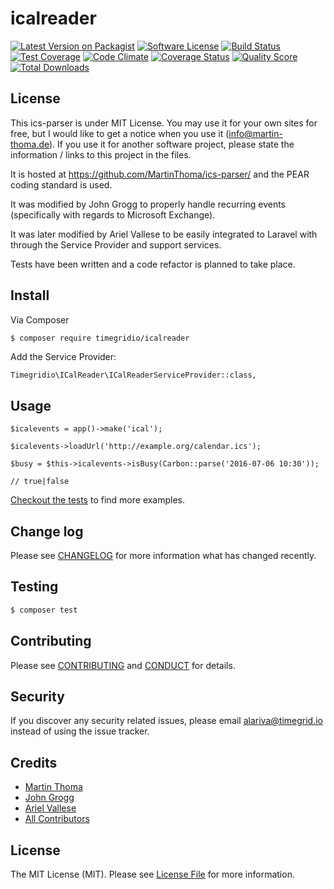 # icalreader

[![Latest Version on Packagist][ico-version]][link-packagist]
[![Software License][ico-license]](LICENSE.md)
[![Build Status][ico-travis]][link-travis]
[![Test Coverage][ico-codeclimate-coverage]][link-codeclimate-coverage]
[![Code Climate][ico-codeclimate-quality]][link-codeclimate-quality]
[![Coverage Status][ico-scrutinizer]][link-scrutinizer]
[![Quality Score][ico-code-quality]][link-code-quality]
[![Total Downloads][ico-downloads]][link-downloads]

## License

This ics-parser is under MIT License. You may use it for your own sites for free, 
but I would like to get a notice when you use it (info@martin-thoma.de). If you 
use it for another software project, please state the information / links to 
this project in the files.

It is hosted at https://github.com/MartinThoma/ics-parser/ and the PEAR coding 
standard is used.

It was modified by John Grogg to properly handle recurring events (specifically 
with regards to Microsoft Exchange).

It was later modified by Ariel Vallese to be easily integrated to Laravel with 
through the Service Provider and support services.

Tests have been written and a code refactor is planned to take place.

## Install

Via Composer

``` bash
$ composer require timegridio/icalreader
```

Add the Service Provider:

    Timegridio\ICalReader\ICalReaderServiceProvider::class,

## Usage

    $icalevents = app()->make('ical');

    $icalevents->loadUrl('http://example.org/calendar.ics');

    $busy = $this->icalevents->isBusy(Carbon::parse('2016-07-06 10:30'));

    // true|false

[Checkout the tests](tests/unit/) to find more examples.

## Change log

Please see [CHANGELOG](CHANGELOG.md) for more information what has changed recently.

## Testing

``` bash
$ composer test
```

## Contributing

Please see [CONTRIBUTING](CONTRIBUTING.md) and [CONDUCT](CONDUCT.md) for details.

## Security

If you discover any security related issues, please email alariva@timegrid.io instead of using the issue tracker.

## Credits

- [Martin Thoma](https://github.com/MartinThoma)
- [John Grogg](https://github.com/johngrogg)
- [Ariel Vallese][link-author]
- [All Contributors][link-contributors]

## License

The MIT License (MIT). Please see [License File](LICENSE.md) for more information.

[ico-version]: https://img.shields.io/packagist/v/timegridio/icalreader.svg?style=flat-square
[ico-license]: https://img.shields.io/badge/license-MIT-brightgreen.svg?style=flat-square
[ico-travis]: https://img.shields.io/travis/timegridio/icalreader/master.svg?style=flat-square
[ico-codeclimate-coverage]: https://codeclimate.com/github/timegridio/icalreader/badges/coverage.svg?style=flat-square
[ico-codeclimate-quality]: https://codeclimate.com/github/timegridio/icalreader/badges/gpa.svg?style=flat-square
[ico-scrutinizer]: https://img.shields.io/scrutinizer/coverage/g/timegridio/icalreader.svg?style=flat-square
[ico-code-quality]: https://img.shields.io/scrutinizer/g/timegridio/icalreader.svg?style=flat-square
[ico-downloads]: https://img.shields.io/packagist/dt/timegridio/icalreader.svg?style=flat-square

[link-packagist]: https://packagist.org/packages/timegridio/icalreader
[link-travis]: https://travis-ci.org/timegridio/icalreader
[link-codeclimate-coverage]: https://codeclimate.com/github/timegridio/icalreader/coverage
[link-codeclimate-quality]: https://codeclimate.com/github/timegridio/icalreader
[link-scrutinizer]: https://scrutinizer-ci.com/g/timegridio/icalreader/code-structure
[link-code-quality]: https://scrutinizer-ci.com/g/timegridio/icalreader
[link-downloads]: https://packagist.org/packages/timegridio/icalreader
[link-author]: https://github.com/alariva
[link-contributors]: ../../contributors
